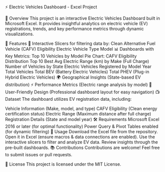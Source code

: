 ⚡ Electric Vehicles Dashboard - Excel Project

📌 Overview
This project is an interactive Electric Vehicles Dashboard built in Microsoft Excel. It provides insightful analytics on electric vehicle (EV) registrations, trends, and key performance metrics through dynamic visualizations.

🚀 Features
🔄 Interactive Slicers for filtering data by:
Clean Alternative Fuel Vehicle (CAFV) Eligibility
Electric Vehicle Type
Model
📊 Dashboards with Key Metrics:
Top 10 Vehicles by Model
Pie Chart: CAFV Eligibility Distribution
Top 10 Best Avg Electric Range (km) by Make (Full Charge)
Number of Vehicles by State
Electric Vehicles Registered by Model Year
Total Vehicles
Total BEV (Battery Electric Vehicles)
Total PHEV (Plug-in Hybrid Electric Vehicles)
🌍 Geographical Insights (State-based EV distribution)
⚡ Performance Metrics (Electric range analysis by model)
🌟 User-Friendly Design (Professional dashboard layout for easy navigation)
📺 Dataset
The dashboard utilizes EV registration data, including:

Vehicle Information (Make, model, and type)
CAFV Eligibility (Clean energy certification status)
Electric Range (Maximum distance after full charge)
Registration Details (State and model year)
🛠️ Requirements
Microsoft Excel 2016 or later (for optimal functionality)
Power Query & Pivot Tables enabled (for dynamic filtering)
📌 Usage
Download the Excel file from the repository.
Open it in Excel (ensure macros & data connections are enabled).
Use the interactive slicers to filter and analyze EV data.
Review insights through the pre-built dashboards.
📚 Contributions
Contributions are welcome! Feel free to submit issues or pull requests.

📜 License
This project is licensed under the MIT License.

